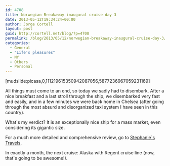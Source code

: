 ```yaml
---
id: 4708
title: Norwegian Breakaway inaugural cruise day 3
date: 2013-05-12T19:34:24+00:00
author: Jorge Cortell
layout: post
guid: http://cortell.net/blog/?p=4708
permalink: /blog/2013/05/12/norwegian-breakaway-inaugural-cruise-day-3/
categories:
  - General
  - "Life's pleasures"
  - NY
  - Others
  - Personal
---
```

[mudslide:picasa,0,111219615350942087056,5877236967059231169]

All things must come to an end, so today we sadly had to disembark. After a nice breakfast and a last stroll through the ship, we disembarked very fast and easily, and in a few minutes we were back home in Chelsea (after going through the most absurd and disorganized taxi system I have seen in this country).

What`s my verdict? It is an exceptionally nice ship for a mass market, even considering its gigantic size.

For a much more detailed and comprehensive review, go to <a title="http://stephanieserinotravelblog.blogspot.com/2013/05/norwegian-breakaway-review-inaugural.html" href="http://stephanieserinotravelblog.blogspot.com/2013/05/norwegian-breakaway-review-inaugural.html" target="_blank">Stephanie`s Travels</a>.

In exactly a month, the next cruise: Alaska with Regent cruise line (now, that`s going to be awesome!).